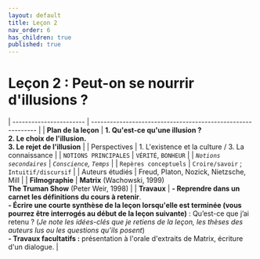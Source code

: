 ```yaml
---
layout: default
title: Leçon 2
nav_order: 6
has_children: true
published: true
---
```


# Leçon 2 : Peut-on se nourrir d'illusions ?


| ----------------------- | ------------------------------------------------------------ |
| **Plan de la leçon**    | **1.  Qu'est-ce qu'une illusion ?<br />2. Le choix de l'illusion.  <br />3. Le rejet de l'illusion** |
| Perspectives            | 1. L'existence et la culture / 3. La connaissance            |
| `NOTIONS PRINCIPALES`   | `VÉRITÉ`, `BONHEUR`                                          |
| *`Notions secondaires`* | *`Conscience`, `Temps`*                                      |
| `Repères conceptuels`   | `Croire/savoir` ; `Intuitif/discursif`                       |
| Auteurs étudiés         | Freud, Platon, Nozick, Nietzsche, Mill                       |
| **Filmographie**        | **Matrix** (Wachowski, 1999)<br />**The Truman Show** (Peter Weir, 1998) |
| **Travaux**             | **- Reprendre dans un carnet les définitions du cours à retenir**. <br />**- Écrire une courte synthèse de la leçon lorsqu'elle est terminée (vous pourrez être interrogés au début de la leçon suivante)** : Qu’est-ce que j’ai retenu ? (*Je note les idées-clés que je retiens de la leçon, les thèses des auteurs lus ou les questions qu’ils posent*) <br />**- Travaux facultatifs :** présentation à l'orale d'extraits de Matrix, écriture d'un dialogue. |


